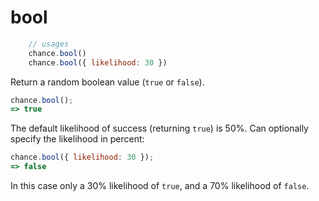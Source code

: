 # bool

```js
    // usages
    chance.bool()
    chance.bool({ likelihood: 30 })
```
Return a random boolean value (`true` or `false`).

```js
chance.bool();
=> true
```

The default likelihood of success (returning `true`) is 50%.
Can optionally specify the likelihood in percent:

```js
chance.bool({ likelihood: 30 });
=> false
```

In this case only a 30% likelihood of `true`, and a 70% likelihood of `false`.
